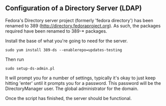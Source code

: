 ## Configuration of a Directory Server (LDAP)

Fedora's Directory server project (formerly 'fedora directory') has been renamed to 389 (<http://directory.fedoraproject.org>). As such, the packages required have been renamed to 389-\* packages.

Install the base of what you're going to need for the server.

    sudo yum install 389-ds --enablerepo=updates-testing

Then run

    sudo setup-ds-admin.pl

It will prompt you for a number of settings, typically it's okay to just keep hitting 'enter' until it prompts you for a password. This password will be the DirectoryManager user. The global administrator for the domain.

Once the script has finished, the server should be functional.
